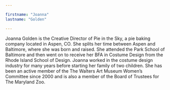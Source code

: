 ```yaml
---

firstname: "Joanna"
lastname: "Golden"

---
```


Joanna Golden is the Creative Director of Pie in the Sky, a pie baking company located in Aspen, CO. She splits her time between Aspen and Baltimore, where she was born and raised. She attended the Park School of Baltimore and then went on to receive her BFA in Costume Design from the Rhode Island School of Design. Joanna worked in the costume design industry for many years before starting her family of two children. She has been an active member of the The Walters Art Museum Women’s Committee since 2000 and is also a member of the Board of Trustees for The Maryland Zoo.
